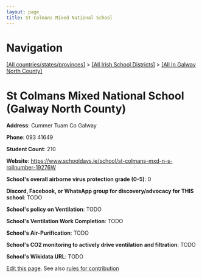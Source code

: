 ```yaml
---
layout: page
title: St Colmans Mixed National School
---
```

# Navigation

[[All countries/states/provinces]](../../..) > [[All Irish School Districts]](../..) > [[All In Galway North County]](..)

# St Colmans Mixed National School (Galway North County)

**Address**: Cummer Tuam Co Galway

**Phone**: 093 41649

**Student Count**: 210

**Website**: <https://www.schooldays.ie/school/st-colmans-mxd-n-s-rollnumber-19276W>

**School's overall airborne virus protection grade (0-5)**: 0

**Discord, Facebook, or WhatsApp group for discovery/advocacy for THIS school**: TODO

**School's policy on Ventilation**: TODO

**School's Ventilation Work Completion**: TODO

**School's Air-Purification**: TODO

**School's CO2 monitoring to actively drive ventilation and filtration**: TODO

**School's Wikidata URL**: TODO


[Edit this page](https://github.com/ventilate-schools/Ireland/edit/main/./Galway_North_County/St_Colmans_Mixed_National_School.md). See also [rules for contribution](../../../contribution-rules/)